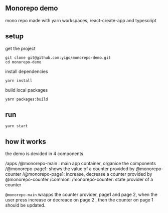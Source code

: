 ## Monorepo demo 
mono repo made with yarn workspaces, react-create-app and typescript

## setup 

get the project
```
git clone git@github.com:yigo/monorepo-demo.git
cd monorepo-demo
```

install dependencies

```
yarn install
```

build local packages
```
yarn packages:build
```


## run
```
yarn start
```


## how it works

the demo is devided in 4 components

/apps
  /@monorepo-main : main app container, organice the components
  /@monorepo-page1: shows the value of a counter provided by @monorepo-counter
  /@monorepo-page1: increase, decrease a counter provided by @monorepo-counter
/common:
  /monorepo-counter: state provider of a counter


`@monorepo-main` wrapps the counter provider, page1 and page 2, when the user press increase or decreace on page 2 , then the counter on page 1 should be updated.

